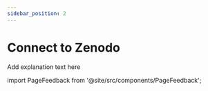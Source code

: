 ```yaml
---
sidebar_position: 2
---
```


# Connect to Zenodo

Add explanation text here

import PageFeedback from '@site/src/components/PageFeedback';

<PageFeedback />
